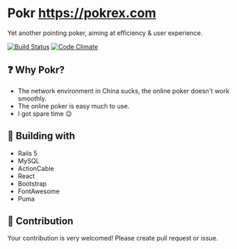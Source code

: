 # Pokr https://pokrex.com

Yet another pointing poker, aiming at efficiency & user experience.

[![Build Status](https://travis-ci.org/hlcfan/pokr.svg?branch=master)](https://travis-ci.org/hlcfan/pokr)
[![Code Climate](https://codeclimate.com/github/hlcfan/pokr/badges/gpa.svg)](https://codeclimate.com/github/hlcfan/pokr)

## ❓ Why Pokr?

+ The network environment in China sucks, the online poker doesn't work smoothly.
+ The online poker is easy much to use.
+ I got spare time :wink:

## 🚀 Building with

+ Rails 5
+ MySQL
+ ActionCable
+ React
+ Bootstrap
+ FontAwesome
+ Puma

## 🔧 Contribution

Your contribution is very welcomed!
Please create pull request or issue.
